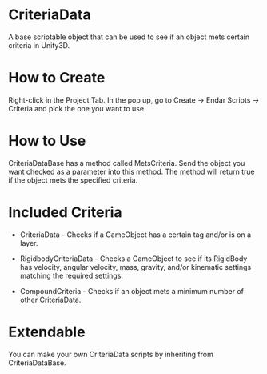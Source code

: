 # CriteriaData
A base scriptable object that can be used to see if an object mets certain criteria in Unity3D.

# How to Create

Right-click in the Project Tab.  In the pop up, go to Create -> Endar Scripts -> Criteria and pick the one you want to use.

# How to Use

CriteriaDataBase has a method called MetsCriteria.  Send the object you want checked as a parameter into this method.  The method will return true if the object mets the specified criteria.

# Included Criteria

* CriteriaData - Checks if a GameObject has a certain tag and/or is on a layer.

* RigidbodyCriteriaData - Checks a GameObject to see if its RigidBody has velocity, angular velocity, mass, gravity, and/or kinematic settings matching the required settings.

* CompoundCriteria - Checks if an object mets a minimum number of other CriteriaData.


# Extendable

You can make your own CriteriaData scripts by inheriting from CriteriaDataBase.
